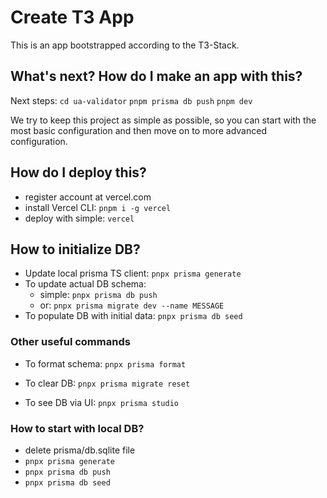 # Create T3 App

This is an app bootstrapped according to the T3-Stack.

## What's next? How do I make an app with this?

Next steps:
`cd ua-validator`
`pnpm prisma db push`
`pnpm dev`

We try to keep this project as simple as possible, so you can start with the most basic configuration and then move on to more advanced configuration.

## How do I deploy this?

- register account at vercel.com
- install Vercel CLI: `pnpm i -g vercel`
- deploy with simple: `vercel`

## How to initialize DB?

- Update local prisma TS client: `pnpx prisma generate`
- To update actual DB schema:
  - simple: `pnpx prisma db push`
  - or: `pnpx prisma migrate dev --name MESSAGE`
- To populate DB with initial data: `pnpx prisma db seed`

### Other useful commands

- To format schema: `pnpx prisma format`
- To clear DB: `pnpx prisma migrate reset`

- To see DB via UI: `pnpx prisma studio`

### How to start with local DB?

- delete prisma/db.sqlite file
- `pnpx prisma generate`
- `pnpx prisma db push`
- `pnpx prisma db seed`
